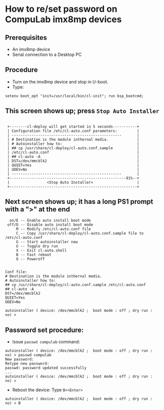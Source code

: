 # How to re/set password on CompuLab imx8mp devices

## Prerequisites
* An imx8mp device
* Serial connection to a Desktop PC

## Procedure
* Turn on the imx8mp device and stop in U-boot.
* Type:
```
setenv boot_opt "init=/usr/local/bin/cl-init"; run bsp_bootcmd;
```
## This screen shows up; press ``Stop Auto Installer``
```

 +--------cl-deploy will get started in 5 seconds-----------+  
 | Configuration file /etc/cl-auto.conf parameters:         |  
 | --------------------------------------------------       |  
 | # Destination is the module inthernal media.             |  
 | # Autoinstaller how to:                                  |  
 | ## cp /usr/share/cl-deploy/cl-auto.conf.sample           |  
 | /etc/cl-auto.conf                                        |  
 | ## cl-auto -A                                            |  
 | DST=/dev/mmcblk2                                         |  
 | QUIET=Yes                                                |  
 | UDEV=No                                                  |  
 | --------------------------------------------------       |  
 +-----------------------------------------------------91%--+  
 |                 <Stop Auto Installer>                    |  
 +----------------------------------------------------------+  
```

## Next screen shows up; it has a long PS1 prompt with a ">" at the end
```
  on/E -- Enable auto install boot mode
 off/D -- Disable auto install boot mode
     M -- Modify /etc/cl-auto.conf file
     C -- Copy /usr/share/cl-deploy/cl-auto.conf.sample file to /etc/cl-auto.conf
     G -- Start autoinstaller now
     U -- Toggle dry run
     X -- Exit cl-auto.shell
     B -- Fast reboot
     O -- Poweroff


Conf file:
# Destination is the module inthernal media.
# Autoinstaller how to:
## cp /usr/share/cl-deploy/cl-auto.conf.sample /etc/cl-auto.conf
## cl-auto -A
DST=/dev/mmcblk2
QUIET=Yes
UDEV=No

autoinstaller ( device: /dev/mmcblk2 ;  boot mode : off ; dry run : no) >
```

## Password set procedure:
* Issue ``passwd compulab`` command:
```
autoinstaller ( device: /dev/mmcblk2 ;  boot mode : off ; dry run : no) > passwd compulab
New password:
Retype new password:
passwd: password updated successfully
...
autoinstaller ( device: /dev/mmcblk2 ;  boot mode : off ; dry run : no) >
```
* Reboot the device: Type ``B+<Enter>``
```
autoinstaller ( device: /dev/mmcblk2 ;  boot mode : off ; dry run : no) > B
```
